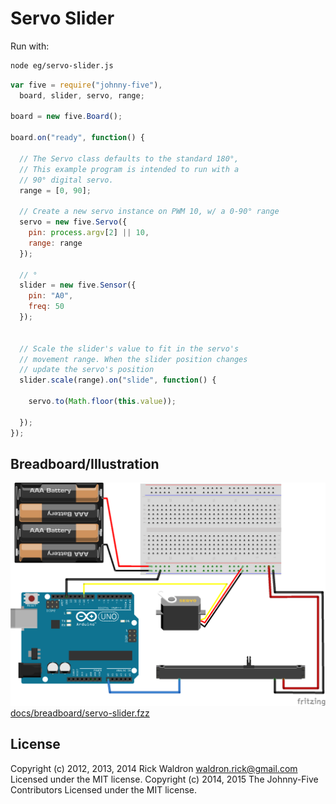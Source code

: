 <!--remove-start-->
# Servo Slider

Run with:
```bash
node eg/servo-slider.js
```
<!--remove-end-->

```javascript
var five = require("johnny-five"),
  board, slider, servo, range;

board = new five.Board();

board.on("ready", function() {

  // The Servo class defaults to the standard 180°,
  // This example program is intended to run with a
  // 90° digital servo.
  range = [0, 90];

  // Create a new servo instance on PWM 10, w/ a 0-90° range
  servo = new five.Servo({
    pin: process.argv[2] || 10,
    range: range
  });

  // °
  slider = new five.Sensor({
    pin: "A0",
    freq: 50
  });


  // Scale the slider's value to fit in the servo's
  // movement range. When the slider position changes
  // update the servo's position
  slider.scale(range).on("slide", function() {

    servo.to(Math.floor(this.value));

  });
});

```


## Breadboard/Illustration


![docs/breadboard/servo-slider.png](breadboard/servo-slider.png)
[docs/breadboard/servo-slider.fzz](breadboard/servo-slider.fzz)




<!--remove-start-->
## License
Copyright (c) 2012, 2013, 2014 Rick Waldron <waldron.rick@gmail.com>
Licensed under the MIT license.
Copyright (c) 2014, 2015 The Johnny-Five Contributors
Licensed under the MIT license.
<!--remove-end-->
